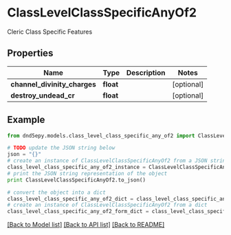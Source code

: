 # ClassLevelClassSpecificAnyOf2

Cleric Class Specific Features

## Properties
Name | Type | Description | Notes
------------ | ------------- | ------------- | -------------
**channel_divinity_charges** | **float** |  | [optional] 
**destroy_undead_cr** | **float** |  | [optional] 

## Example

```python
from dnd5epy.models.class_level_class_specific_any_of2 import ClassLevelClassSpecificAnyOf2

# TODO update the JSON string below
json = "{}"
# create an instance of ClassLevelClassSpecificAnyOf2 from a JSON string
class_level_class_specific_any_of2_instance = ClassLevelClassSpecificAnyOf2.from_json(json)
# print the JSON string representation of the object
print ClassLevelClassSpecificAnyOf2.to_json()

# convert the object into a dict
class_level_class_specific_any_of2_dict = class_level_class_specific_any_of2_instance.to_dict()
# create an instance of ClassLevelClassSpecificAnyOf2 from a dict
class_level_class_specific_any_of2_form_dict = class_level_class_specific_any_of2.from_dict(class_level_class_specific_any_of2_dict)
```
[[Back to Model list]](../README.md#documentation-for-models) [[Back to API list]](../README.md#documentation-for-api-endpoints) [[Back to README]](../README.md)


